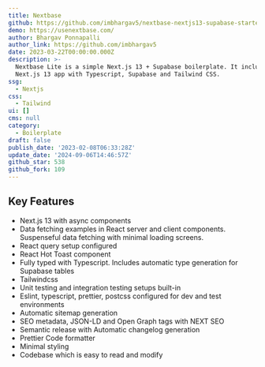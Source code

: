 ```yaml
---
title: Nextbase
github: https://github.com/imbhargav5/nextbase-nextjs13-supabase-starter
demo: https://usenextbase.com/
author: Bhargav Ponnapalli
author_link: https://github.com/imbhargav5
date: 2023-03-22T00:00:00.000Z
description: >-
  Nextbase Lite is a simple Next.js 13 + Supabase boilerplate. It includes a
  Next.js 13 app with Typescript, Supabase and Tailwind CSS.
ssg:
  - Nextjs
css:
  - Tailwind
ui: []
cms: null
category:
  - Boilerplate
draft: false
publish_date: '2023-02-08T06:33:28Z'
update_date: '2024-09-06T14:46:57Z'
github_star: 538
github_fork: 109
---
```

## Key Features

- Next.js 13 with async components
- Data fetching examples in React server and client components. Suspenseful data fetching with minimal loading screens.
- React query setup configured
- React Hot Toast component
- Fully typed with Typescript. Includes automatic type generation for Supabase tables
- Tailwindcss
- Unit testing and integration testing setups built-in
- Eslint, typescript, prettier, postcss configured for dev and test environments
- Automatic sitemap generation
- SEO metadata, JSON-LD and Open Graph tags with NEXT SEO
- Semantic release with Automatic changelog generation
- Prettier Code formatter
- Minimal styling
- Codebase which is easy to read and modify

